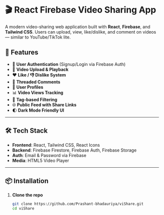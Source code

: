 # 🎬 React Firebase Video Sharing App

A modern video-sharing web application built with **React**, **Firebase**, and **Tailwind CSS**. Users can upload, view, like/dislike, and comment on videos — similar to YouTube/TikTok lite.

## 🚀 Features

- 🔐 **User Authentication** (Signup/Login via Firebase Auth)
- 🎥 **Video Upload & Playback**
- ❤️ **Like / 👎 Dislike System**
- 💬 **Threaded Comments**
- 👤 **User Profiles**
- 📊 **Video Views Tracking**
- 🔖 **Tag-based Filtering**
- 🌐 **Public Feed with Share Links**
- 🌓 **Dark Mode Friendly UI**

---

## 🛠️ Tech Stack

- **Frontend**: React, Tailwind CSS, React Icons
- **Backend**: Firebase Firestore, Firebase Auth, Firebase Storage
- **Auth**: Email & Password via Firebase
- **Media**: HTML5 Video Player

---

## 📦 Installation

1. **Clone the repo**
   ```bash
   git clone https://github.com/Prashant-bhadauriya/viShare.git
   cd viShare
